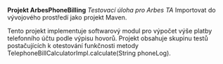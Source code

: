 **Projekt ArbesPhoneBilling**
_Testovací úloha pro Arbes TA_
Importovat do vývojového prostředí jako projekt Maven.

Tento projekt implementuje softwarový modul pro výpočet výše platby telefonního účtu podle výpisu hovorů. 
Projekt obsahuje skupinu testů postačujících k otestování funkčnosti metody TelephoneBillCalculatorImpl.calculate(String phoneLog). 
